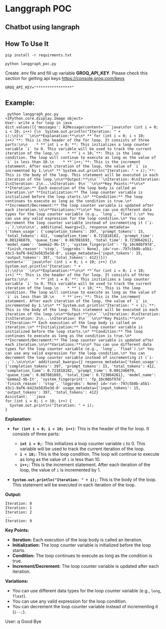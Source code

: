 # Langgraph POC
## Chatbot using langraph

## How To Use It

```
pip install -r requirments.txt
```

```
python langgraph_poc.py
```

Create .env file and fill up variable **GROQ_API_KEY**. Please check this section for getting api keys https://console.groq.com/keys

```
GROQ_API_KEY="****************"
```

## Example:
```
 python langgraph_poc.py 
<IPython.core.display.Image object>
User: write a for loop in java
dict_values([{'messages': AIMessage(content='```java\nfor (int i = 0; i < 10; i++) {\n  System.out.println("Iteration: " + i);\n}\n```\n\n**Explanation:**\n\n* **`for (int i = 0; i < 10; i++)`**: This is the header of the for loop. It consists of three parts:\n\n    * **`int i = 0;`**: This initializes a loop counter variable `i` to 0. This variable will be used to track the current iteration of the loop.\n    * **`i < 10;`**: This is the loop condition. The loop will continue to execute as long as the value of `i` is less than 10.\n    * **`i++;`**: This is the increment statement. After each iteration of the loop, the value of `i` is incremented by 1.\n\n* **`System.out.println("Iteration: " + i);`**: This is the body of the loop. This statement will be executed in each iteration of the loop.\n\n**Output:**\n\n```\nIteration: 0\nIteration: 1\nIteration: 2\n...\nIteration: 9\n```\n\n**Key Points:**\n\n* **Iteration:** Each execution of the loop body is called an iteration.\n* **Initialization:** The loop counter variable is initialized before the loop starts.\n* **Condition:** The loop continues to execute as long as the condition is true.\n* **Increment/Decrement:** The loop counter variable is updated after each iteration.\n\n**Variations:**\n\n* You can use different data types for the loop counter variable (e.g., `long`, `float`).\n* You can use any valid expression for the loop condition.\n* You can decrement the loop counter variable instead of incrementing it (`i--;`).\n\n\n\n', additional_kwargs={}, response_metadata={'token_usage': {'completion_tokens': 397, 'prompt_tokens': 15, 'total_tokens': 412, 'completion_time': 0.721818182, 'prompt_time': 0.001246079, 'queue_time': 0.087081693, 'total_time': 0.723064261}, 'model_name': 'Gemma2-9b-It', 'system_fingerprint': 'fp_10c08bf97d', 'finish_reason': 'stop', 'logprobs': None}, id='run--797c5b8b-a5b1-43c1-9af6-6423e5635e3d-0', usage_metadata={'input_tokens': 15, 'output_tokens': 397, 'total_tokens': 412})}])
content='```java\nfor (int i = 0; i < 10; i++) {\n  System.out.println("Iteration: " + i);\n}\n```\n\n**Explanation:**\n\n* **`for (int i = 0; i < 10; i++)`**: This is the header of the for loop. It consists of three parts:\n\n    * **`int i = 0;`**: This initializes a loop counter variable `i` to 0. This variable will be used to track the current iteration of the loop.\n    * **`i < 10;`**: This is the loop condition. The loop will continue to execute as long as the value of `i` is less than 10.\n    * **`i++;`**: This is the increment statement. After each iteration of the loop, the value of `i` is incremented by 1.\n\n* **`System.out.println("Iteration: " + i);`**: This is the body of the loop. This statement will be executed in each iteration of the loop.\n\n**Output:**\n\n```\nIteration: 0\nIteration: 1\nIteration: 2\n...\nIteration: 9\n```\n\n**Key Points:**\n\n* **Iteration:** Each execution of the loop body is called an iteration.\n* **Initialization:** The loop counter variable is initialized before the loop starts.\n* **Condition:** The loop continues to execute as long as the condition is true.\n* **Increment/Decrement:** The loop counter variable is updated after each iteration.\n\n**Variations:**\n\n* You can use different data types for the loop counter variable (e.g., `long`, `float`).\n* You can use any valid expression for the loop condition.\n* You can decrement the loop counter variable instead of incrementing it (`i--;`).\n\n\n\n' additional_kwargs={} response_metadata={'token_usage': {'completion_tokens': 397, 'prompt_tokens': 15, 'total_tokens': 412, 'completion_time': 0.721818182, 'prompt_time': 0.001246079, 'queue_time': 0.087081693, 'total_time': 0.723064261}, 'model_name': 'Gemma2-9b-It', 'system_fingerprint': 'fp_10c08bf97d', 'finish_reason': 'stop', 'logprobs': None} id='run--797c5b8b-a5b1-43c1-9af6-6423e5635e3d-0' usage_metadata={'input_tokens': 15, 'output_tokens': 397, 'total_tokens': 412}
Assistant: ```java
for (int i = 0; i < 10; i++) {
  System.out.println("Iteration: " + i);
}
```

**Explanation:**

* **`for (int i = 0; i < 10; i++)`**: This is the header of the for loop. It consists of three parts:

    * **`int i = 0;`**: This initializes a loop counter variable `i` to 0. This variable will be used to track the current iteration of the loop.
    * **`i < 10;`**: This is the loop condition. The loop will continue to execute as long as the value of `i` is less than 10.
    * **`i++;`**: This is the increment statement. After each iteration of the loop, the value of `i` is incremented by 1.

* **`System.out.println("Iteration: " + i);`**: This is the body of the loop. This statement will be executed in each iteration of the loop.

**Output:**

```
Iteration: 0
Iteration: 1
Iteration: 2
...
Iteration: 9
```

**Key Points:**

* **Iteration:** Each execution of the loop body is called an iteration.
* **Initialization:** The loop counter variable is initialized before the loop starts.
* **Condition:** The loop continues to execute as long as the condition is true.
* **Increment/Decrement:** The loop counter variable is updated after each iteration.

**Variations:**

* You can use different data types for the loop counter variable (e.g., `long`, `float`).
* You can use any valid expression for the loop condition.
* You can decrement the loop counter variable instead of incrementing it (`i--;`).




User: q
Good Bye
```

